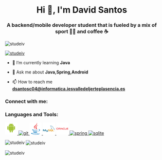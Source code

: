 <h1 align="center">Hi 👋, I'm David Santos</h1>
<h3 align="center">A backend/mobile developer student that is fueled by a mix of sport 🏊‍♀️ and coffee ☕</h3>

<p align="left"> <img src="https://komarev.com/ghpvc/?username=studeiv&label=Profile%20views&color=0e75b6&style=flat" alt="studeiv" /> </p>

<p align="left"> <a href="https://github.com/ryo-ma/github-profile-trophy"><img src="https://github-profile-trophy.vercel.app/?username=studeiv" alt="studeiv" /></a> </p>

- 🌱 I’m currently learning **Java**

- 💬 Ask me about **Java,Spring,Android**

- 📫 How to reach me **dsantosc04@informatica.iesvalledeljerteplasencia.es**

<h3 align="left">Connect with me:</h3>
<p align="left">
</p>

<h3 align="left">Languages and Tools:</h3>
<p align="left"> <a href="https://developer.android.com" target="_blank" rel="noreferrer"> <img src="https://raw.githubusercontent.com/devicons/devicon/master/icons/android/android-original-wordmark.svg" alt="android" width="40" height="40"/> </a> <a href="https://git-scm.com/" target="_blank" rel="noreferrer"> <img src="https://www.vectorlogo.zone/logos/git-scm/git-scm-icon.svg" alt="git" width="40" height="40"/> </a> <a href="https://www.java.com" target="_blank" rel="noreferrer"> <img src="https://raw.githubusercontent.com/devicons/devicon/master/icons/java/java-original.svg" alt="java" width="40" height="40"/> </a> <a href="https://www.mysql.com/" target="_blank" rel="noreferrer"> <img src="https://raw.githubusercontent.com/devicons/devicon/master/icons/mysql/mysql-original-wordmark.svg" alt="mysql" width="40" height="40"/> </a> <a href="https://www.oracle.com/" target="_blank" rel="noreferrer"> <img src="https://raw.githubusercontent.com/devicons/devicon/master/icons/oracle/oracle-original.svg" alt="oracle" width="40" height="40"/> </a> <a href="https://spring.io/" target="_blank" rel="noreferrer"> <img src="https://www.vectorlogo.zone/logos/springio/springio-icon.svg" alt="spring" width="40" height="40"/> </a> <a href="https://www.sqlite.org/" target="_blank" rel="noreferrer"> <img src="https://www.vectorlogo.zone/logos/sqlite/sqlite-icon.svg" alt="sqlite" width="40" height="40"/> </a> </p>

<p><img align="left" src="https://github-readme-stats.vercel.app/api/top-langs?username=studeiv&show_icons=true&locale=en&layout=compact" alt="studeiv" /></p>

<p>&nbsp;<img align="center" src="https://github-readme-stats.vercel.app/api?username=studeiv&show_icons=true&locale=en" alt="studeiv" /></p>

<p><img align="center" src="https://github-readme-streak-stats.herokuapp.com/?user=studeiv&" alt="studeiv" /></p>

